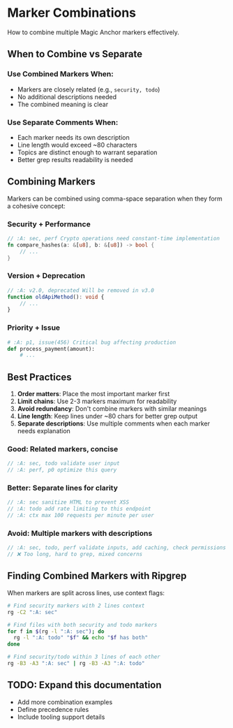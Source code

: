 # Marker Combinations
<!-- :A: tldr How to effectively combine multiple Magic Anchor markers -->
<!-- :A: convention Guidelines for combining markers and multi-marker patterns -->

How to combine multiple Magic Anchor markers effectively.

## When to Combine vs Separate

### Use Combined Markers When:

- Markers are closely related (e.g., `security, todo`)
- No additional descriptions needed
- The combined meaning is clear

### Use Separate Comments When:

- Each marker needs its own description
- Line length would exceed ~80 characters
- Topics are distinct enough to warrant separation
- Better grep results readability is needed

## Combining Markers

Markers can be combined using comma-space separation when they form a cohesive concept:

### Security + Performance

```rust
// :A: sec, perf Crypto operations need constant-time implementation
fn compare_hashes(a: &[u8], b: &[u8]) -> bool {
    // ...
}
```

### Version + Deprecation

```typescript
// :A: v2.0, deprecated Will be removed in v3.0
function oldApiMethod(): void {
    // ...
}
```

### Priority + Issue

```python
# :A: p1, issue(456) Critical bug affecting production
def process_payment(amount):
    # ...
```

## Best Practices

1. **Order matters**: Place the most important marker first
2. **Limit chains**: Use 2-3 markers maximum for readability
3. **Avoid redundancy**: Don't combine markers with similar meanings
4. **Line length**: Keep lines under ~80 chars for better grep output
5. **Separate descriptions**: Use multiple comments when each marker needs explanation

### Good: Related markers, concise

```javascript
// :A: sec, todo validate user input
// :A: perf, p0 optimize this query
```

### Better: Separate lines for clarity

```javascript
// :A: sec sanitize HTML to prevent XSS
// :A: todo add rate limiting to this endpoint
// :A: ctx max 100 requests per minute per user
```

### Avoid: Multiple markers with descriptions

```javascript
// :A: sec, todo, perf validate inputs, add caching, check permissions
// ❌ Too long, hard to grep, mixed concerns
```

## Finding Combined Markers with Ripgrep

When markers are split across lines, use context flags:

```bash
# Find security markers with 2 lines context
rg -C2 ":A: sec"

# Find files with both security and todo markers
for f in $(rg -l ":A: sec"); do 
  rg -l ":A: todo" "$f" && echo "$f has both"
done

# Find security/todo within 3 lines of each other
rg -B3 -A3 ":A: sec" | rg -B3 -A3 ":A: todo"
```

## TODO: Expand this documentation

- Add more combination examples
- Define precedence rules
- Include tooling support details